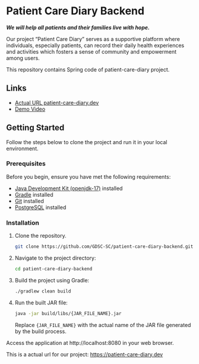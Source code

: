 # Patient Care Diary Backend

_**We will help all patients and their families live with hope.**_

Our project “Patient Care Diary” serves as a supportive platform where individuals, especially patients, can record their daily health experiences and activities which fosters a sense of community and empowerment among users.

This repository contains Spring code of patient-care-diary project.

## Links
- [Actual URL patient-care-diary.dev](https://patient-care-diary.dev/)
- [Demo Video](https://www.youtube.com/watch?v=AU7WVoznX3g)

## Getting Started

Follow the steps below to clone the project and run it in your local environment.

### Prerequisites

Before you begin, ensure you have met the following requirements:

- [Java Development Kit (openjdk-17)](https://openjdk.java.net/projects/jdk/17/) installed
- [Gradle](https://gradle.org/install/) installed
- [Git](https://git-scm.com/downloads) installed
- [PostgreSQL](https://www.postgresql.org/download/) installed


### Installation

1. Clone the repository.

   ```bash
   git clone https://github.com/GDSC-SC/patient-care-diary-backend.git

2. Navigate to the project directory:

    ```bash
    cd patient-care-diary-backend
    ```

3. Build the project using Gradle:

    ```bash
    ./gradlew clean build
    ```

4. Run the built JAR file:

    ```bash
    java -jar build/libs/{JAR_FILE_NAME}.jar
    ```

    Replace `{JAR_FILE_NAME}` with the actual name of the JAR file generated by the build process.


Access the application at http://localhost:8080 in your web browser.


This is a actual url for our project:
https://patient-care-diary.dev
